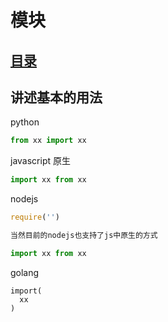 # 模块
## [目录](./summary.md)
## 讲述基本的用法

python


```python
from xx import xx
```

javascript 原生


```javascript
import xx from xx
```

nodejs


```javascript
require('')

当然目前的nodejs也支持了js中原生的方式

import xx from xx
```

golang


```golang
import(
  xx
)
```
